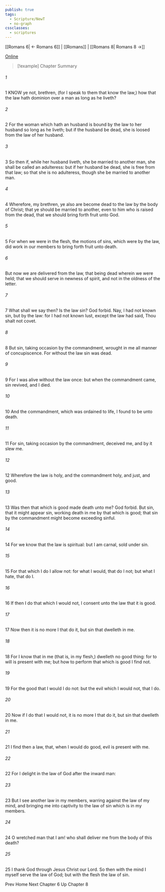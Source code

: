 ```yaml
---
publish: true
tags:
  - Scripture/NewT
  - no-graph
cssclasses:
  - scriptures
---
```

[[Romans 6| ← Romans 6]] | [[Romans]] | [[Romans 8| Romans 8 →]]

[Online](https://churchofjesuschrist.org/study/scriptures/nt/rom/7?lang=eng)

>[!example] Chapter Summary
>
###### 1
1 KNOW ye not, brethren, (for I speak to them that know the law,) how that the law hath dominion over a man as long as he liveth?
###### 2
2 For the woman which hath an husband is bound by the law to her husband so long as he liveth; but if the husband be dead, she is loosed from the law of her husband.
###### 3
3 So then if, while her husband liveth, she be married to another man, she shall be called an adulteress: but if her husband be dead, she is free from that law; so that she is no adulteress, though she be married to another man.
###### 4
4 Wherefore, my brethren, ye also are become dead to the law by the body of Christ; that ye should be married to another, even to him who is raised from the dead, that we should bring forth fruit unto God.
###### 5
5 For when we were in the flesh, the motions of sins, which were by the law, did work in our members to bring forth fruit unto death.
###### 6
But now we are delivered from the law, that being dead wherein we were held; that we should serve in newness of spirit, and not in the oldness of the letter.
###### 7
7 What shall we say then? Is the law sin? God forbid. Nay, I had not known sin, but by the law: for I had not known lust, except the law had said, Thou shalt not covet.
###### 8
8 But sin, taking occasion by the commandment, wrought in me all manner of concupiscence. For without the law sin was dead.
###### 9
9 For I was alive without the law once: but when the commandment came, sin revived, and I died.
###### 10
10 And the commandment, which was ordained to life, I found to be unto death.
###### 11
11 For sin, taking occasion by the commandment, deceived me, and by it slew me.
###### 12
12 Wherefore the law is holy, and the commandment holy, and just, and good.
###### 13
13 Was then that which is good made death unto me? God forbid. But sin, that it might appear sin, working death in me by that which is good; that sin by the commandment might become exceeding sinful.
###### 14
14 For we know that the law is spiritual: but I am carnal, sold under sin.
###### 15
15 For that which I do I allow not: for what I would, that do I not; but what I hate, that do I.
###### 16
16 If then I do that which I would not, I consent unto the law that it is good.
###### 17
17 Now then it is no more I that do it, but sin that dwelleth in me.
###### 18
18 For I know that in me (that is, in my flesh,) dwelleth no good thing: for to will is present with me; but how to perform that which is good I find not.
###### 19
19 For the good that I would I do not: but the evil which I would not, that I do.
###### 20
20 Now if I do that I would not, it is no more I that do it, but sin that dwelleth in me.
###### 21
21 I find then a law, that, when I would do good, evil is present with me.
###### 22
22 For I delight in the law of God after the inward man:
###### 23
23 But I see another law in my members, warring against the law of my mind, and bringing me into captivity to the law of sin which is in my members.
###### 24
24 O wretched man that I am! who shall deliver me from the body of this death?
###### 25
25 I thank God through Jesus Christ our Lord. So then with the mind I myself serve the law of God; but with the flesh the law of sin.

Prev
Home
Next
Chapter 6
Up
Chapter 8



